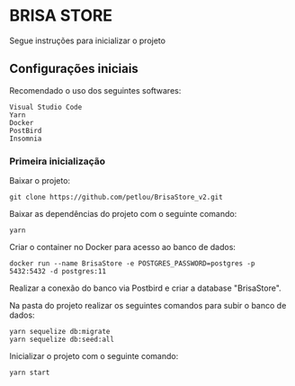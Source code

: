 # BRISA STORE

Segue instruções para inicializar o projeto

## Configurações iniciais

Recomendado o uso dos seguintes softwares:

```
Visual Studio Code
Yarn
Docker
PostBird
Insomnia
```

### Primeira inicialização

Baixar o projeto:

```
git clone https://github.com/petlou/BrisaStore_v2.git
```

Baixar as dependências do projeto com o seguinte comando:

```
yarn
```

Criar o container no Docker para acesso ao banco de dados:

```
docker run --name BrisaStore -e POSTGRES_PASSWORD=postgres -p 5432:5432 -d postgres:11
```

Realizar a conexão do banco via Postbird e criar a database "BrisaStore".

Na pasta do projeto realizar os seguintes comandos para subir o banco de dados:

```
yarn sequelize db:migrate
yarn sequelize db:seed:all
```
Inicializar o projeto com o seguinte comando:

```
yarn start
```